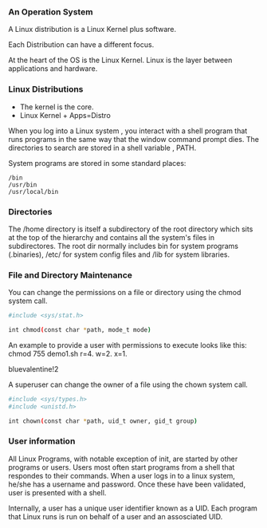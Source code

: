 ### An Operation System

A Linux distribution is a Linux Kernel
plus software.

Each Distribution can have a different focus.

At the heart of the OS is the Linux Kernel.
Linux is the layer between applications
and hardware.

### Linux Distributions

- The kernel is the core.
- Linux Kernel + Apps=Distro

When you log into a Linux system , you interact with a shell program that runs programs in the same way that the window command prompt dies. The directories to search are stored in a shell variable , PATH.

System programs are stored in some standard places:

```
/bin
/usr/bin
/usr/local/bin

```

### Directories

The /home directory is itself a subdirectory of the root directory which sits at the top of the hierarchy and contains all the system's files in subdirectores.
The root dir normally includes bin for system programs (.binaries), /etc/ for system config files and /lib for system libraries.

### File and Directory Maintenance

You can change the permissions on a file or directory using the chmod system call.

```bash
#include <sys/stat.h>

int chmod(const char *path, mode_t mode)

```

An example to provide a user with permissions to execute looks like this: chmod 755 demo1.sh
r=4.
w=2.
x=1.

bluevalentine!2

A superuser can change the owner of a file using the chown system call.

```bash
#include <sys/types.h>
#include <unistd.h>

int chown(const char *path, uid_t owner, gid_t group)
```

### User information

All Linux Programs, with notable exception of init, are started by other programs or users. Users most often start programs from a shell that respondes to their commands. When a user logs in to a linux system, he/she has a username and password. Once these have been validated, user is presented with a shell.

Internally, a user has a unique user identifier known as a UID. Each program that Linux runs is run on behalf of a user and an assosciated UID.



